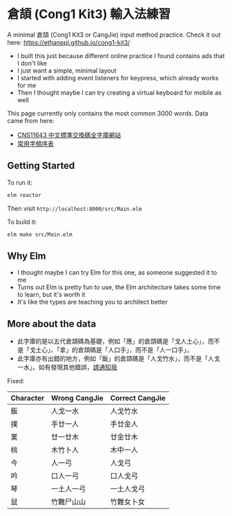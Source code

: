 # 倉頡 (Cong1 Kit3) 輸入法練習

A minimal 倉頡 (Cong1 Kit3 or CangJie) input method practice. Check it out here: https://ethanppl.github.io/cong1-kit3/

- I built this just because different online practice I found contains ads that I don't like
- I just want a simple, minimal layout
- I started with adding event listeners for keypress, which already works for me
- Then I thought maybe I can try creating a virtual keyboard for mobile as well

This page currently only contains the most common 3000 words. Data came from here:

- [CNS11643 中文標準交換碼全字庫網站](https://www.cns11643.gov.tw/)
- [常用字頻序表](https://humanum.arts.cuhk.edu.hk/Lexis/lexi-can/faq.php)

## Getting Started

To run it:

```bash
elm reactor
```

Then visit `http://localhost:8000/src/Main.elm`

To build it:

```bash
elm make src/Main.elm
```

## Why Elm

- I thought maybe I can try Elm for this one, as someone suggested it to me
- Turns out Elm is pretty fun to use, the Elm architecture takes some time to learn, but it's worth it
- It's like the types are teaching you to architect better

## More about the data

- 此字庫的是以五代倉頡碼為基礎，例如「應」的倉頡碼是「戈人土心」，而不是「戈土心」、「拿」的倉頡碼是「人口手」，而不是「人一口手」。
- 此字庫亦有出錯的地方，例如「飯」的倉頡碼是「人戈竹水」，而不是「人戈一水」。如有發現其他錯誤，[請通知我](https://github.com/ethanppl/cong1-kit3/issues/new)

Fixed:

| Character | Wrong CangJie | Correct CangJie |
| --------- | ------------- | --------------- |
| 飯        | 人戈一水      | 人戈竹水        |
| 撲        | 手廿一人      | 手廿金人        |
| 業        | 廿一廿木      | 廿金廿木        |
| 桃        | 木竹卜人      | 木中一人        |
| 今        | 人一弓        | 人戈弓          |
| 吟        | 口人一弓      | 口人戈弓        |
| 琴        | 一土人一弓    | 一土人戈弓      |
| 鼠        | 竹難尸山山    | 竹難女卜女      |
